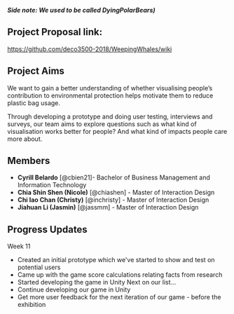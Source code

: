 ___Side note: We used to be called DyingPolarBears)___
## Project Proposal link:
https://github.com/deco3500-2018/WeepingWhales/wiki

## Project Aims
We want to gain a better understanding of whether visualising people’s contribution to environmental protection helps motivate them to reduce plastic bag usage.

Through developing a prototype and doing user testing, interviews and surveys, our team aims to explore questions such as what kind of visualisation works better for people? And what kind of impacts people care more about. 

## Members
* **Cyrill Belardo** [@cbien21]- Bachelor of Business Management and Information Technology
* **Chia Shin Shen (Nicole)** [@chiashen] - Master of Interaction Design
* **Chi Iao Chan (Christy)** [@inchristy] - Master of Interaction Design
* **Jiahuan Li (Jasmin)** [@jassmm] - Master of Interaction Design

## Progress Updates
Week 11
* Created an initial prototype which we've started to show and test on potential users
* Came up with the game score calculations relating facts from research
* Started developing the game in Unity
Next on our list...
* Continue developing our game in Unity 
* Get more user feedback for the next iteration of our game - before the exhibition

